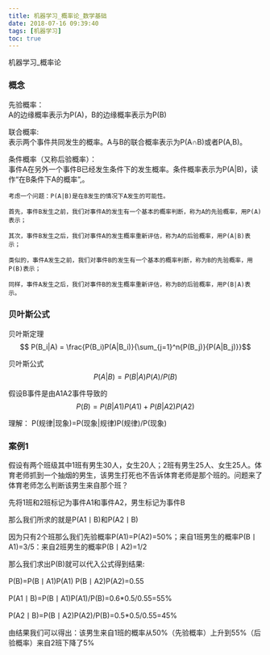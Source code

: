 ```yaml
---
title: 机器学习_概率论_数学基础
date: 2018-07-16 09:39:40
tags: [机器学习]
toc: true
---
```


机器学习_概率论

<!--more-->

### 概念
先验概率：<br>
A的边缘概率表示为P(A)，B的边缘概率表示为P(B)

联合概率:<br>
表示两个事件共同发生的概率。A与B的联合概率表示为P(A∩B)或者P(A,B)。

条件概率（又称后验概率）：<br>
事件A在另外一个事件B已经发生条件下的发生概率。条件概率表示为P(A|B)，读作“在B条件下A的概率”,。

```
考虑一个问题：P(A|B)是在B发生的情况下A发生的可能性。

首先，事件B发生之前，我们对事件A的发生有一个基本的概率判断，称为A的先验概率，用P(A)表示；

其次，事件B发生之后，我们对事件A的发生概率重新评估，称为A的后验概率，用P(A|B)表示；

类似的，事件A发生之前，我们对事件B的发生有一个基本的概率判断，称为B的先验概率，用P(B)表示；

同样，事件A发生之后，我们对事件B的发生概率重新评估，称为B的后验概率，用P(B|A)表示。
```

### 贝叶斯公式
贝叶斯定理
$$ P(B_i|A) = \frac{P(B_i)P(A|B_i)}{\sum_{j=1}^n{P(B_j)}{P(A|B_j)}}$$

贝叶斯公式
$$P(A|B)=P(B|A)P(A)/P(B)$$

假设B事件是由A1A2事件导致的
$$P(B)=P(B|A1)P(A1)+P(B|A2)P(A2)$$


理解：
P(规律|现象)=P(现象|规律)P(规律)/P(现象)


### 案例1

假设有两个班级其中1班有男生30人，女生20人；2班有男生25人、女生25人。体育老师抓到一个抽烟的男生，该男生打死也不告诉体育老师是那个班的。问题来了体育老师怎么判断该男生来自那个班？

先将1班和2班标记为事件A1和事件A2，男生标记为事件B

那么我们所求的就是P(A1丨B)和P(A2丨B)

因为只有2个班那么我们先验概率P(A1)=P(A2)=50%；来自1班男生的概率P(B丨A1)=3/5：来自2班男生的概率P(B丨A2)=1/2

那么我们求出P(B)就可以代入公式得到结果:

P(B)=P(B丨A1)P(A1) P(B丨A2)P(A2)=0.55

P(A1丨B)=P(B丨A1)P(A1)/P(B)=0.6*0.5/0.55=55%

P(A2丨B)=P(B丨A2)P(A2)/P(B)=0.5*0.5/0.55=45%

由结果我们可以得出：该男生来自1班的概率从50%（先验概率）上升到55%（后验概率）来自2班下降了5%